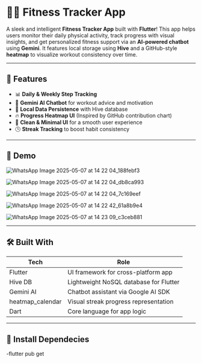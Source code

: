 # 🏋️‍♂️ Fitness Tracker App

A sleek and intelligent **Fitness Tracker App** built with **Flutter**! This app helps users monitor their daily physical activity, track progress with visual insights, and get personalized fitness support via an **AI-powered chatbot** using **Gemini**. It features local storage using **Hive** and a GitHub-style **heatmap** to visualize workout consistency over time.

---

## 📱 Features

- 📊 **Daily & Weekly Step Tracking**
- 🧠 **Gemini AI Chatbot** for workout advice and motivation
- 💾 **Local Data Persistence** with Hive database
- 🔥 **Progress Heatmap UI** (Inspired by GitHub contribution chart)
- 🧹 **Clean & Minimal UI** for a smooth user experience
- 🕒 **Streak Tracking** to boost habit consistency

---

## 🎥 Demo

![WhatsApp Image 2025-05-07 at 14 22 04_188febf3](https://github.com/user-attachments/assets/d6072cac-5f41-453c-838f-82e7a290705d)

![WhatsApp Image 2025-05-07 at 14 22 04_db8ca993](https://github.com/user-attachments/assets/84663c66-33cc-40a1-9b10-28d5fe00d61c)

![WhatsApp Image 2025-05-07 at 14 22 04_7c169eef](https://github.com/user-attachments/assets/b04909bc-1bc3-419c-bc4b-1cfd4c7a2257)

![WhatsApp Image 2025-05-07 at 14 22 42_61a8b9e4](https://github.com/user-attachments/assets/205546ba-8e20-43be-aabf-1b537cb8a696)

![WhatsApp Image 2025-05-07 at 14 23 09_c3ceb881](https://github.com/user-attachments/assets/e57b122e-c1b4-46bb-8acf-ecd9478db544)

---

## 🛠️ Built With

| Tech          | Role                                  |
|---------------|----------------------------------------|
| Flutter       | UI framework for cross-platform app    |
| Hive DB       | Lightweight NoSQL database for Flutter |
| Gemini AI     | Chatbot assistant via Google AI SDK    |
| heatmap_calendar | Visual streak progress representation |
| Dart          | Core language for app logic            |

---

## 📂 Install Dependecies 

-flutter pub get


